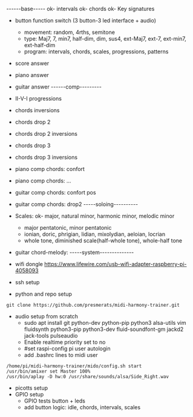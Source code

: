 ------base-----
ok- intervals
ok- chords
ok- Key signatures
- button function switch (3 button-3 led interface + audio)
	- movement: random, 4rths, semitone
	- type: Maj7, 7, min7, half-dim, dim, sus4, ext-Maj7, ext-7, ext-min7, ext-half-dim
	- program:  intervals, chords, scales, progressions, patterns
- score answer
- piano answer
- guitar answer
------comp---------
- II-V-I progressions
- chords inversions
- chords drop 2
- chords drop 2 inversions
- chords drop 3
- chords drop 3 inversions
- piano comp chords: confort
- piano comp chords: ...
- guitar comp chords: confort pos
- guitar comp chords: drop2
-----soloing----------
- Scales:
	ok- major, natural minor, harmonic minor, melodic minor
	- major pentatonic, minor pentatonic
	- ionian, doric, phrigian, lidian, mixolydian, aeloian, locrian
	- whole tone, diminished scale(half-whole tone), whole-half tone
- guitar chord-melody: 
-----system--------------

- wifi dongle
	https://www.lifewire.com/usb-wifi-adapter-raspberry-pi-4058093
- ssh setup
    
- python and repo setup
```
git clone https://github.com/presmerats/midi-harmony-trainer.git
```
- audio setup from scratch
    + sudo apt install git python-dev python-pip python3 alsa-utils vim fluidsynth python3-pip python3-dev fluid-soundfont-gm jackd2 jack-tools pulseaudio
    + Enable realtime priority set to no
    + #set raspi-config pi user autologin  
    + add .bashrc lines to midi user
```
/home/pi/midi-harmony-trainer/mido/config.sh start
/usr/bin/amixer set Master 100%
/usr/bin/aplay -D hw:0 /usr/share/sounds/alsa/Side_Right.wav

```
- picotts setup
- GPIO setup
    +  GPIO tests button + leds
    +  add button logic: idle, chords, intervals, scales
